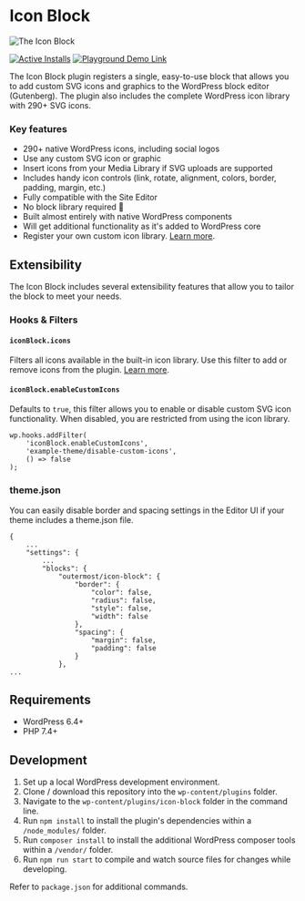 # Icon Block

![The Icon Block](https://github.com/ndiego/icon-block/blob/main/_wordpress-org/banner-1544x500.png)

[![Active Installs](https://img.shields.io/wordpress/plugin/installs/icon-block?logo=wordpress&logoColor=%23fff&label=Active%20Installs&labelColor=%2323282D&color=%2323282D)](https://wordpress.org/plugins/icon-block/) [![Playground Demo Link](https://img.shields.io/wordpress/plugin/v/icon-block?logo=wordpress&logoColor=%23fff&label=Playground%20Demo&labelColor=%233858e9&color=%233858e9)](https://playground.wordpress.net/?blueprint-url=https://raw.githubusercontent.com/ndiego/icon-block/main/_playground/blueprint.json)

The Icon Block plugin registers a single, easy-to-use block that allows you to add custom SVG icons and graphics to the WordPress block editor (Gutenberg). The plugin also includes the complete WordPress icon library with 290+ SVG icons.

### Key features

- 290+ native WordPress icons, including social logos
- Use any custom SVG icon or graphic
- Insert icons from your Media Library if SVG uploads are supported
- Includes handy icon controls (link, rotate, alignment, colors, border, padding, margin, etc.)
- Fully compatible with the Site Editor
- No block library required 🎉
- Built almost entirely with native WordPress components
- Will get additional functionality as it's added to WordPress core
- Register your own custom icon library. [Learn more](https://nickdiego.com/adding-custom-icons-to-the-icon-block/).

## Extensibility

The Icon Block includes several extensibility features that allow you to tailor the block to meet your needs.

### Hooks & Filters

#### `iconBlock.icons`

Filters all icons available in the built-in icon library. Use this filter to add or remove icons from the plugin. [Learn more](https://nickdiego.com/adding-custom-icons-to-the-icon-block/).

#### `iconBlock.enableCustomIcons`

Defaults to `true`, this filter allows you to enable or disable custom SVG icon functionality. When disabled, you are restricted from using the icon library.

```
wp.hooks.addFilter(
	'iconBlock.enableCustomIcons',
	'example-theme/disable-custom-icons',
	() => false
);
```

### theme.json

You can easily disable border and spacing settings in the Editor UI if your theme includes a theme.json file.

```
{
	...
	"settings": {
		...
		"blocks": {
			"outermost/icon-block": {
				"border": {
					"color": false,
					"radius": false,
					"style": false,
					"width": false
				},
				"spacing": {
					"margin": false,
					"padding": false
				}
			},
...
```

## Requirements

- WordPress 6.4+
- PHP 7.4+

## Development

1. Set up a local WordPress development environment.
2. Clone / download this repository into the `wp-content/plugins` folder.
3. Navigate to the `wp-content/plugins/icon-block` folder in the command line.
4. Run `npm install` to install the plugin's dependencies within a `/node_modules/` folder.
5. Run `composer install` to install the additional WordPress composer tools within a `/vendor/` folder.
6. Run `npm run start` to compile and watch source files for changes while developing.

Refer to `package.json` for additional commands.
